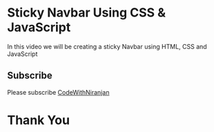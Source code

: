 # Sticky Navbar Using CSS & JavaScript

In this video we will be creating a sticky Navbar using HTML, CSS and JavaScript

## Subscribe
Please subscribe [CodeWithNiranjan](https://youtube.com/channel/UCzfQyi4_E-lS9ps3fVb0jlA)

<h1>Thank You</h1>
